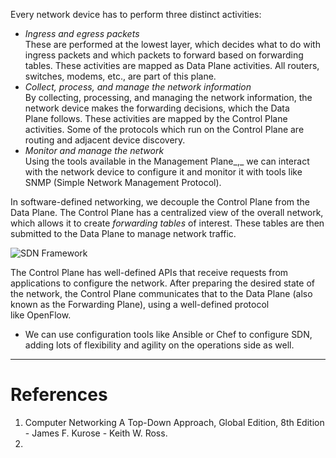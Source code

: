 Every network device has to perform three distinct activities:

- _Ingress and egress packets_   
    These are performed at the lowest layer, which decides what to do with ingress packets and which packets to forward based on forwarding tables. These activities are mapped as Data Plane activities. All routers, switches, modems, etc., are part of this plane.
- _Collect, process, and manage the network information_   
    By collecting, processing, and managing the network information, the network device makes the forwarding decisions, which the Data Plane follows. These activities are mapped by the Control Plane activities. Some of the protocols which run on the Control Plane are routing and adjacent device discovery.
- _Monitor and manage the network_   
    Using the tools available in the Management Plane_,_ we can interact with the network device to configure it and monitor it with tools like SNMP (Simple Network Management Protocol).

In software-defined networking, we decouple the Control Plane from the Data Plane. The Control Plane has a centralized view of the overall network, which allows it to create _forwarding tables_ of interest. These tables are then submitted to the Data Plane to manage network traffic.

![SDN Framework](https://courses.edx.org/asset-v1:LinuxFoundationX+LFS151.x+2T2023+type@asset+block/LFS151-SDN-Framework.png)

The Control Plane has well-defined APIs that receive requests from applications to configure the network. After preparing the desired state of the network, the Control Plane communicates that to the Data Plane (also known as the Forwarding Plane), using a well-defined protocol like OpenFlow.
- We can use configuration tools like Ansible or Chef to configure SDN, adding lots of flexibility and agility on the operations side as well.
---
# References
1. Computer Networking  A Top-Down Approach, Global Edition, 8th Edition - James F. Kurose - Keith W. Ross.
2. 